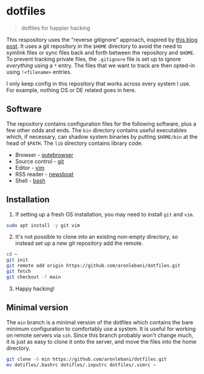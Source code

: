 # dotfiles

> dotfiles for happier hacking

This respository uses the "reverse gitignore" approach, inspired by
[this blog post](https://drewdevault.com/2019/12/30/dotfiles.html). It uses a git repository in the
`$HOME` directory to avoid the need to symlink files or sync files back and forth between the
repository and `$HOME`. To prevent tracking private files, the `.gitignore` file is set up to ignore
_everything_ using a `*` entry. The files that we want to track are then opted-in using
`!<filename>` entries.

I only keep config in this repository that works across every system I use. For example, nothing OS or DE related goes in here.

## Software

The repository contains configuration files for the following software, plus a few other odds and
ends. The `bin` directory contains useful executables which, if necessary, can shadow system
binaries by putting `$HOME/bin` at the head of `$PATH`. The `lib` directory contains library code.

* Browser - [qutebrowser](https://qutebrowser.org/)
* Source control - [git](https://git-scm.com/)
* Editor - [vim](https://www.vim.org/)
* RSS reader - [newsboat](https://newsboat.org/)
* Shell - [bash](https://www.gnu.org/software/bash/)

## Installation

1. If setting up a fresh OS installation, you may need to install `git` and `vim`.
```sh
sudo apt install -y git vim
```
2. It's not possible to clone into an existing non-empty directory, so instead set up a new git
repository add the remote.
```sh
cd ~
git init
git remote add origin https://github.com/aronlebani/dotfiles.git
git fetch
git checkout -f main
```
3. Happy hacking!

## Minimal version

The `min` branch is a minimal version of the dotfiles which contains the bare minimum configuration to comfortably use a system. It is useful for working on remote servers via `ssh`. Since this branch probably won't change much, it is just as easy to clone it onto the server, and move the files into the home directory.

```sh
git clone -b min https://github.com/aronlebani/dotfiles.git
mv dotifles/.bashrc dotifles/.inputrc dotfiles/.vimrc ~
```
